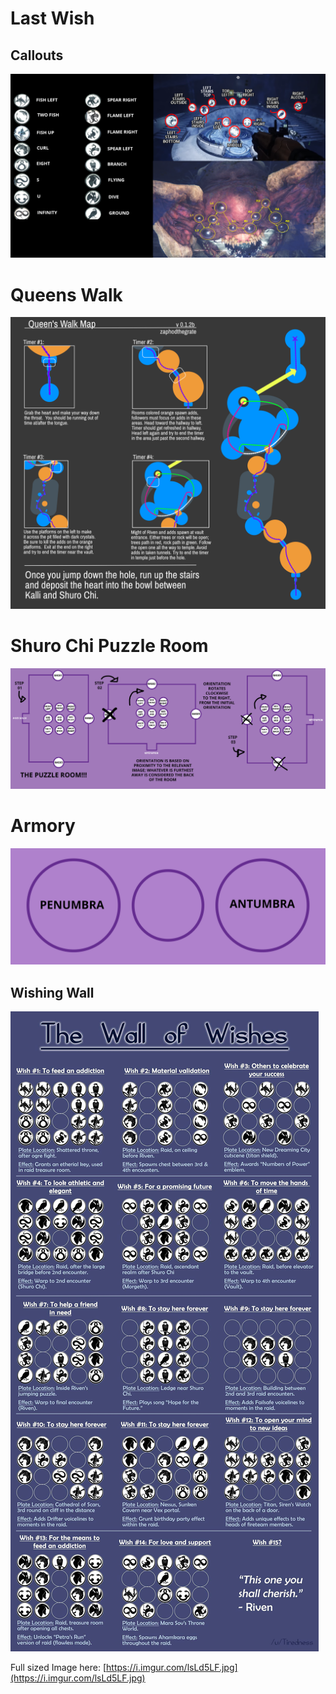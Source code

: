 # Last Wish

## Callouts

![](CallOuts-5adadfe3-9f65-4e64-81d8-75b2ca4e7021.png)

# Queens Walk

![](queenswalk-ff4f1232-09dc-42a0-bc7b-e236d9fe7cbd.png)

# Shuro Chi Puzzle Room

![](puzzle_room-0f1b5f63-dafe-41e5-86d9-796f4bf044d6.png)

# Armory

![](PenAnt-e9987a76-5dea-4c9b-b30b-6a8d4133a8f5.png)

## Wishing Wall

![](WishingWall-7730ff1d-6c7c-4fa8-b560-9d74234fb1af.jpg)

Full sized Image here: [https://i.imgur.com/lsLd5LF.jpg](https://i.imgur.com/lsLd5LF.jpg)

